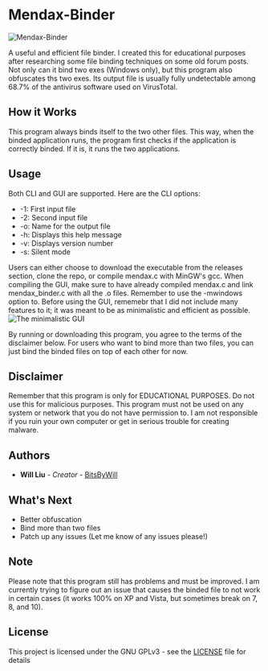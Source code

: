 # Mendax-Binder
![Mendax-Binder](https://s14.postimg.org/ynx423o9d/mendax_logo.png)


A useful and efficient file binder.  I created this for educational purposes after researching some file binding techniques on some old forum posts.
Not only can it bind two exes (Windows only), but this program also obfuscates ths two exes.  Its output file is usually fully undetectable among 68.7% of the antivirus software used on VirusTotal.

## How it Works
This program always binds itself to the two other files.  This way, when the binded application runs, the program first checks if the application is correctly binded.  If it is, it runs the two applications.

## Usage
Both CLI and GUI are supported.  Here are the CLI options:
 * -1: First input file
 * -2: Second input file
 * -o: Name for the output file
 * -h: Displays this help message
 * -v: Displays version number
 * -s: Silent mode
 
 Users can either choose to download the executable from the releases section, clone the repo, or compile mendax.c with MinGW's gcc.
 When compiling the GUI, make sure to have already compiled mendax.c and link mendax_binder.c with all the .o files.  Remember to use the -mwindows option to. Before using the GUI, rememebr that I did not include many features to it; it was meant to be as minimalistic and efficient as possible. 
![The minimalistic GUI](https://s9.postimg.org/7js21o9zz/mendax_gui.png)

By running or downloading this program, you agree to the terms of the disclaimer below.
For users who want to bind more than two files, you can just bind the binded files on top of each other for now.

## Disclaimer
Remember that this program is only for EDUCATIONAL PURPOSES.  Do not use this for malicious purposes.  This program must not be used on any system or network that you do not have permission to. I am not responsible if you ruin your own computer or get in serious trouble for creating malware.
 
 ## Authors
* **Will Liu** - *Creator* - [BitsByWill](https://github.com/BitsByWill)

## What's Next
* Better obfuscation
* Bind more than two files
* Patch up any issues (Let me know of any issues please!)

## Note
Please note that this program still has problems and must be improved.  I am currently trying to figure out an issue that causes the binded file to not work in certain cases (it works 100% on XP and Vista, but sometimes break on 7, 8, and 10).

## License
This project is licensed under the GNU GPLv3 - see the [LICENSE](LICENSE) file for details
